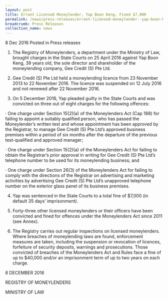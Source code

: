 ```yaml
---
layout: post
title: Errant Licensed Moneylender, Yap Boon Keng, Fined $7,000
permalink: /news/press-releases/errant-licensed-moneylender--yap-boon-keng--fined--7-000
breadcrumb: Press Releases
collection_name: news
---
```


8 Dec 2016 Posted in Press releases
1.    The Registry of Moneylenders, a department under the Ministry of Law, brought charges in the State Courts on 25 April 2016 against Yap Boon Keng, 39 years old, the sole director and shareholder of the moneylending company, Gee Credit (S) Pte Ltd.

 

2.    Gee Credit (S) Pte Ltd held a moneylending licence from 23 November 2013 to 22 November 2016. The licence was suspended on 12 July 2016 and not renewed after 22 November 2016.

 

3.    On 5 December 2016, Yap pleaded guilty in the State Courts and was convicted on three out of eight charges for the following offences:

·    One charge under Section 15(2)(a) of the Moneylenders Act (Cap 188) for failing to appoint a suitably qualified person, who has passed the Moneylender’s written test and whose appointment has been approved by the Registrar, to manage Gee Credit (S) Pte Ltd’s approved business premises within a period of six months after the departure of the previous test-qualified and approved manager;

·    One charge under Section 15(2)(a) of the Moneylenders Act for failing to obtain the Registrar’s prior approval in writing for Gee Credit (S) Pte Ltd’s telephone number to be used for its moneylending business; and

·    One charge under Section 26(3) of the Moneylenders Act for failing to comply with the directions of the Registrar on advertising and marketing activities by advertising Gee Credit (S) Pte Ltd’s unapproved telephone number on the exterior glass panel of its business premises.


4.    Yap was sentenced in the State Courts to a total fine of $7,000 (in default 35 days’ imprisonment).

 

5.    Forty-three other licensed moneylenders or their officers have been convicted and fined for offences under the Moneylenders Act since 2011 (see Annex). 

 

6.    The Registry carries out regular inspections on licensed moneylenders. Where breaches of moneylending laws are found, enforcement measures are taken, including the suspension or revocation of licences, forfeiture of security deposits, warnings and prosecutions. Those convicted of breaches of the Moneylenders Act and Rules face a fine of up to $40,000 and/or an imprisonment term of up to two years on each charge. 



8 DECEMBER 2016

REGISTRY OF MONEYLENDERS

MINISTRY OF LAW
